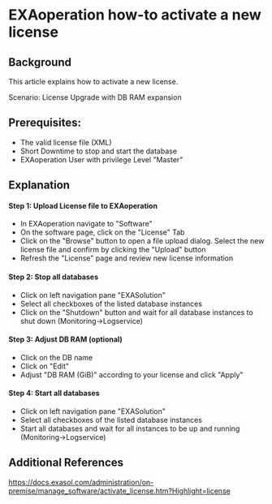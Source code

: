 # EXAoperation how-to activate a new license 
## Background

This article explains how to activate a new license.

Scenario: License Upgrade with DB RAM expansion

## Prerequisites:

* The valid license file (XML)
* Short Downtime to stop and start the database
* EXAoperation User with privilege Level "Master"

## Explanation

#### Step 1: Upload License file to EXAoperation

* In EXAoperation navigate to "Software"
* On the software page, click on the "License" Tab
* Click on the "Browse" button to open a file upload dialog. Select the new license file and confirm by clicking the "Upload" button
* Refresh the "License" page and review new license information

#### Step 2: Stop all databases

* Click on left navigation pane "EXASolution"
* Select all checkboxes of the listed database instances
* Click on the "Shutdown" button and wait for all database instances to shut down (Monitoring->Logservice)

#### Step 3: Adjust DB RAM (optional)

* Click on the DB name
* Click on "Edit"
* Adjust "DB RAM (GiB)" according to your license and click "Apply"

#### Step 4: Start all databases

* Click on left navigation pane "EXASolution"
* Select all checkboxes of the listed database instances
* Start all databases and wait for all instances to be up and running (Monitoring->Logservice)

## Additional References

<https://docs.exasol.com/administration/on-premise/manage_software/activate_license.htm?Highlight=license>

